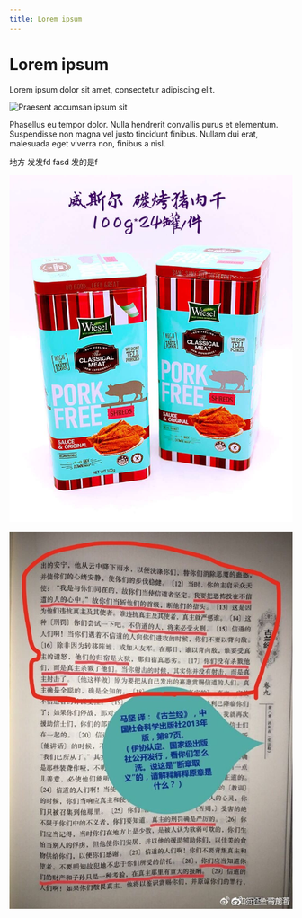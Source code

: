 ```yaml
---
title: Lorem ipsum
---
```


# Lorem ipsum

Lorem ipsum dolor sit amet, consectetur adipiscing elit.

![Praesent accumsan ipsum sit]($appres/images/building.jpg)

Phasellus eu tempor dolor. Nulla hendrerit convallis purus et elementum. Suspendisse non magna vel justo tincidunt finibus. Nullam dui erat, malesuada eget viverra non, finibus a nisl.

地方 
 发发fd fasd
  发的是f
  
![TB2JOInm8DH8KJjSszcXXbDTFXa_!!59198323](TB2JOInm8DH8KJjSszcXXbDTFXa_!!59198323.jpg)


![0064qyWRgy1fup1wiojf6j30k00qowk7](0064qyWRgy1fup1wiojf6j30k00qowk7.jpg)
